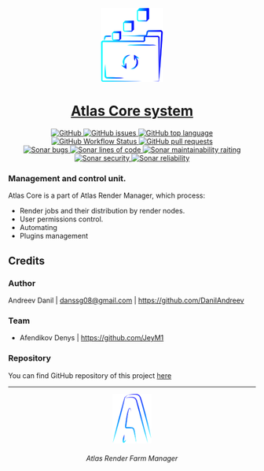 <a href="#">
    <div align="center">
        <img alt="Atlas Core logo" height="150" src="https://github.com/AtlasRender/atlas-media/blob/main/logos/AtlasCoreLogo.svg"/>
    </div>
    <div align="center">
        <h1>Atlas Core system</h1>
    </div>
    <div align="center">
        <img alt="GitHub" src="https://img.shields.io/github/license/AtlasRender/atlas-core"/>
        <img alt="GitHub issues" src="https://img.shields.io/github/issues-raw/AtlasRender/atlas-core">
        <img alt="GitHub top language" src="https://img.shields.io/github/languages/top/AtlasRender/atlas-core">
        <img alt="GitHub Workflow Status" src="https://img.shields.io/github/workflow/status/AtlasRender/atlas-core/pathfinder-core-run-tests">
        <img alt="GitHub pull requests" src="https://img.shields.io/github/issues-pr/AtlasRender/atlas-core">
    </div>   
    <div align="center">
        <img alt="Sonar bugs" src="https://sonarcloud.io/api/project_badges/measure?project=AtlasRender_atlas-core&metric=bugs"/>
        <img alt="Sonar lines of code" src="https://sonarcloud.io/api/project_badges/measure?project=AtlasRender_atlas-core&metric=ncloc"/>
        <img alt="Sonar maintainability raiting" src="https://sonarcloud.io/api/project_badges/measure?project=AtlasRender_atlas-core&metric=sqale_rating"/>
        <img alt="Sonar security" src="https://sonarcloud.io/api/project_badges/measure?project=AtlasRender_atlas-core&metric=security_rating"/>
        <img alt="Sonar reliability" src="https://sonarcloud.io/api/project_badges/measure?project=AtlasRender_atlas-core&metric=reliability_rating"/>
    </div>   
</a>

### Management and control unit.
Atlas Core is a part of Atlas Render Manager, which process:
* Render jobs and their distribution by render nodes.
* User permissions control.
* Automating
* Plugins management


## Credits
### Author
Andreev Danil | danssg08@gmail.com | https://github.com/DanilAndreev
### Team
* Afendikov Denys | https://github.com/JeyM1
### Repository
You can find GitHub repository of this project [here](https://github.com/AtlasRender/atlas-core)

<a>
    <hr/>
    <div align="center">
        <img alt="Atlas Render logo" src="https://github.com/AtlasRender/atlas-media/blob/main/logos/AtlasRenderLogo.svg" height="100" /> 
    </div>
    <div align="center">
        <h6>
            Atlas Render Farm Manager
        </h6>
    </div>
</a>
